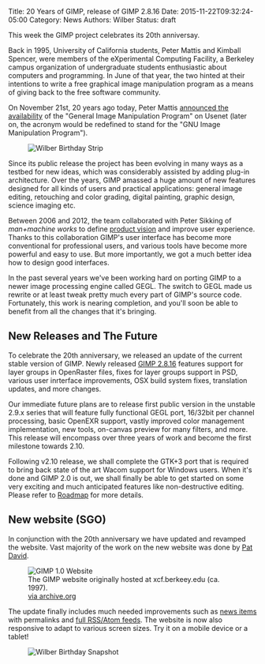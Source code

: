 Title: 20 Years of GIMP, release of GIMP 2.8.16
Date: 2015-11-22T09:32:24-05:00
Category: News
Authors: Wilber
Status: draft

This week the GIMP project celebrates its 20th anniversay.

Back in 1995, University of California students, Peter Mattis and Kimball Spencer, were members of the eXperimental Computing Facility, a Berkeley campus organization of undergraduate students enthusiastic about computers and programming. In June of that year, the two hinted at their intentions to write a free graphical image manipulation program as a means of giving back to the free software community.

On November 21st, 20 years ago today, Peter Mattis [announced the availability](/about/prehistory.html#november-1995-an-announcement) of the "General Image Manipulation Program" on Usenet (later on, the acronym would be redefined to stand for the "GNU Image Manipulation Program"). 

<figure>
<img src='{filename}./images/201512birthday_975.png' alt='Wilber Birthday Strip'/>
</figure>

Since its public release the project has been evolving in many ways as a testbed for new ideas, which was considerably assisted by adding plug-in architecture. Over the years, GIMP amassed a huge amount of new features designed for all kinds of users and practical applications: general image editing, retouching and color grading, digital painting, graphic design, science imaging etc.

Between 2006 and 2012, the team collaborated with Peter Sikking of _man+machine works_ to define [product vision](http://gui.gimp.org/index.php/GIMP_UI_Redesign#product_vision) and improve user experience. Thanks to this collaboration GIMP's user interface has become more conventional for professional users, and various tools have become more powerful and easy to use. But more importantly, we got a much better idea how to design good interfaces.

In the past several years we've been working hard on porting GIMP to a newer image processing engine called GEGL. The switch to GEGL made us rewrite or at least tweak pretty much every part of GIMP's source code. Fortunately, this work is nearing completion, and you'll soon be able to benefit from all the changes that it's bringing.

## New Releases and The Future

To celebrate the 20th anniversary, we released an update of the current stable version of GIMP. Newly released [GIMP 2.8.16](/downloads/) features support for layer groups in OpenRaster files, fixes for layer groups support in PSD, various user inrterface improvements, OSX build system fixes, translation updates, and more changes.

Our immediate future plans are to release first public version in the unstable 2.9.x series that will feature fully functional GEGL port, 16/32bit per channel processing, basic OpenEXR support, vastly improved color management implementation, new tools, on-canvas preview for many filters, and more. This release will encompass over three years of work and become the first milestone towards 2.10.

Following v2.10 release, we shall complete the GTK+3 port that is required to bring back state of the art Wacom support for Windows users. When it's done and GIMP 2.0 is out, we shall finally be able to get started on some very exciting and much anticipated features like non-destructive editing. Please refer to [Roadmap](http://wiki.gimp.org/wiki/Roadmap) for more details.

## New website (SGO)

In conjunction with the 20th anniversary we have updated and revamped the website. Vast majority of the work on the new website was done by [Pat David](http://blog.patdavid.net/).

<figure>
<img src="{filename}images/1997-GIMP-Berkeley.png" alt="GIMP 1.0 Website" />
<figcaption>
The GIMP website originally hosted at xcf.berkeey.edu (ca. 1997).<br/>
<a href="https://web.archive.org/web/19970711112615/http://www.xcf.berkeley.edu/~gimp/">via archive.org</a>
</figcaption>
</figure>

The update finally includes much needed improvements such as [news items](/news/) with permalinks and [full RSS/Atom feeds](/feeds/atom.xml). The website is now also responsive to adapt to various screen sizes. Try it on a mobile device or a tablet!

<figure>
<img src='{filename}images/birthday2_500.png' alt='Wilber Birthday Snapshot' />
</figure>